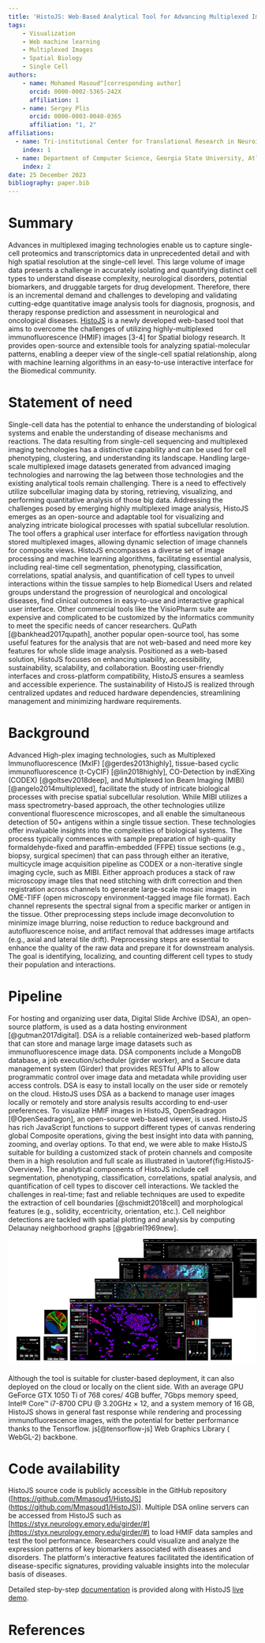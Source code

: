 ```yaml
---
title: 'HistoJS: Web-Based Analytical Tool for Advancing Multiplexed Images'
tags:
    - Visualization
    - Web machine learning
    - Multiplexed Images
    - Spatial Biology
    - Single Cell
authors:
    - name: Mohamed Masoud^[corresponding author]
      orcid: 0000-0002-5365-242X
      affiliation: 1
    - name: Sergey Plis
      orcid: 0000-0003-0040-0365
      affiliation: "1, 2"
affiliations:
  - name: Tri-institutional Center for Translational Research in Neuroimaging and Data Science (TReNDS), Georgia State University, Georgia Institute of Technology, Emory University, Atlanta, United States of America
    index: 1
  - name: Department of Computer Science, Georgia State University, Atlanta, United States of America
    index: 2
date: 25 December 2023
bibliography: paper.bib
---
```


# Summary

Advances in multiplexed imaging technologies enable us to capture single-cell proteomics and transcriptomics data in unprecedented detail and with high spatial resolution at the single-cell level. This large volume of image data presents a challenge in accurately isolating and quantifying distinct cell types to understand disease complexity, neurological disorders, potential biomarkers, and druggable targets for drug development. Therefore, there is an incremental demand and challenges to developing and validating cutting-edge quantitative image analysis tools for diagnosis, prognosis, and therapy response prediction and assessment in neurological and oncological diseases. [HistoJS](https://github.com/Mmasoud1/HistoJS) is a newly developed web-based tool that aims to overcome the challenges of utilizing highly-multiplexed immunofluorescence (HMIF) images [3-4] for Spatial biology research. It provides open-source and extensible tools for analyzing spatial-molecular patterns, enabling a deeper view of the single-cell spatial relationship, along with machine learning algorithms in an easy-to-use interactive interface for the Biomedical community. 



# Statement of need

Single-cell data has the potential to enhance the understanding of biological systems and enable the understanding of disease mechanisms and reactions. The data resulting from single-cell sequencing and multiplexed imaging technologies has a distinctive capability and can be used for cell phenotyping, clustering, and understanding its landscape.
Handling large-scale multiplexed image datasets generated from advanced imaging technologies and narrowing the lag between those technologies and the existing analytical tools remain challenging. There is a need to effectively utilize subcellular imaging data by storing, retrieving, visualizing, and performing quantitative analysis of those big data. Addressing the challenges posed by emerging highly multiplexed image analysis, HistoJS emerges as an open-source and adaptable tool for visualizing and analyzing intricate biological processes with spatial subcellular resolution. The tool offers a graphical user interface for effortless navigation through stored multiplexed images, allowing dynamic selection of image channels for composite views. HistoJS encompasses a diverse set of image processing and machine learning algorithms, facilitating essential analysis, including real-time cell segmentation, phenotyping, classification, correlations, spatial analysis, and quantification of cell types to unveil interactions within the tissue samples to help Biomedical Users and related groups understand the progression of neurological and oncological diseases, find clinical outcomes in easy-to-use and interactive graphical user interface. Other commercial tools like the VisioPharm suite are expensive and complicated to be customized by the informatics community to meet the specific needs of cancer researchers. QuPath [@bankhead2017qupath], another popular open-source tool, has some useful features for the analysis that are not web-based and need more key features for whole slide image analysis. Positioned as a web-based solution, HistoJS focuses on enhancing usability, accessibility, sustainability, scalability,  and collaboration. Boosting user-friendly interfaces and cross-platform compatibility, HistoJS ensures a seamless and accessible experience. The sustainability of HistoJS is realized through centralized updates and reduced hardware dependencies, streamlining management and minimizing hardware requirements.





# Background

Advanced High-plex imaging technologies, such as Multiplexed Immunofluorescence (MxIF) [@gerdes2013highly], tissue-based cyclic immunofluorescence (t-CyCIF) [@lin2018highly], CO-Detection by indEXing (CODEX) [@goltsev2018deep], and Multiplexed Ion Beam Imaging (MIBI) [@angelo2014multiplexed], facilitate the study of intricate biological processes with precise spatial subcellular resolution. While MIBI utilizes a mass spectrometry-based approach, the other technologies utilize conventional fluorescence microscopes, and all enable the simultaneous detection of 50+ antigens within a single tissue section. These technologies offer invaluable insights into the complexities of biological systems. The process typically commences with sample preparation of high-quality formaldehyde-fixed and paraffin-embedded (FFPE)  tissue sections (e.g., biopsy, surgical specimen) that can pass through either an iterative, multicycle image acquisition pipeline as CODEX or a non-iterative single imaging cycle, such as MIBI. Either approach produces a stack of raw microscopy image tiles that need stitching with drift correction and then registration across channels to generate large-scale mosaic images in OME-TIFF (open microscopy environment-tagged image file format). Each channel represents the spectral signal from a specific marker or antigen in the tissue. Other preprocessing steps include image deconvolution to minimize image blurring,  noise reduction to reduce background and autofluorescence noise, and artifact removal that addresses image artifacts (e.g., axial and lateral tile drift). Preprocessing steps are essential to enhance the quality of the raw data and prepare it for downstream analysis. The goal is identifying, localizing, and counting different cell types to study their population and interactions.


# Pipeline

For hosting and organizing user data, Digital Slide Archive (DSA), an open-source platform, is used as a data hosting environment [@gutman2017digital]. DSA is a reliable containerized web-based platform that can store and manage large image datasets such as immunofluorescence image data. DSA components include a MongoDB database, a job execution/scheduler (girder worker), and a Secure data management system (Girder) that provides RESTful APIs to allow programmatic control over image data and metadata while providing user access controls. DSA is easy to install locally on the user side or remotely on the cloud. HistoJS uses DSA as a backend to manage user images locally or remotely and store analysis results according to end-user preferences. To visualize HMIF images in HistoJS, OpenSeadragon [@OpenSeadragon], an open-source web-based viewer, is used. HistoJS has rich JavaScript functions to support different types of canvas rendering global Composite operations, giving the best insight into data with panning, zooming, and overlay options. To that end, we were able to make HistoJS suitable for building a customized stack of protein channels and composite them in a high resolution and full scale as illustrated in \autoref{fig:HistoJS-Overview}. The analytical components of HistoJS include cell segmentation, phenotyping, classification, correlations, spatial analysis, and quantification of cell types to discover cell interactions. We tackled the challenges in real-time; fast and reliable techniques are used to expedite the extraction of cell boundaries [@schmidt2018cell] and morphological features (e.g., solidity, eccentricity, orientation, etc.). Cell neighbor detections are tackled with spatial plotting and analysis by computing Delaunay neighborhood graphs [@gabriel1969new]. 


![HistoJS graphical interface overview. Biological Statistical tasks such as biological cell biomarkers histogram, sample statistics quartiles, cell classification, correlations, spatial analysis, and quantification of specific marker expression are available for cell analysis and discovering the cell interactions. (Dataset [@DataSet-1]).\label{fig:HistoJS-Overview}](Overview_New.png)


Although the tool is suitable for cluster-based deployment, it can also deployed on the cloud or locally on the client side. With an average GPU GeForce GTX 1050 Ti of 768 cores/ 4GB buffer, 7Gbps memory speed, Intel® Core™ i7-8700 CPU @ 3.20GHz × 12, and a system memory of 16 GB, HistoJS shows in general fast response while rendering and processing immunofluorescence images, with the potential for better performance thanks to the Tensorflow. js[@tensorflow-js] Web Graphics Library ( WebGL-2) backbone.  

# Code availability


HistoJS source code is publicly accessible in the GitHub repository  ([https://github.com/Mmasoud1/HistoJS] (https://github.com/Mmasoud1/HistoJS)). Multiple DSA online servers can be accessed from HistoJS such as [https://styx.neurology.emory.edu/girder/#](https://styx.neurology.emory.edu/girder/#) to load HMIF data samples and test the tool performance. Researchers could visualize and analyze the expression patterns of key biomarkers associated with diseases and disorders. The platform's interactive features facilitated the identification of disease-specific signatures, providing valuable insights into the molecular basis of diseases.

Detailed step-by-step [documentation](https://github.com/Mmasoud1/HistoJS/wiki) is provided along with HistoJS [live demo](https://Mmasoud1.github.io/HistoJS/).  


# References



